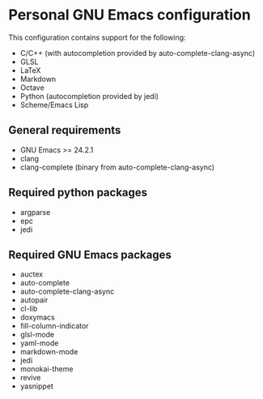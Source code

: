 # Personal GNU Emacs configuration #

This configuration contains support for the following:

* C/C++ (with autocompletion provided by auto-complete-clang-async)
* GLSL
* LaTeX
* Markdown
* Octave
* Python (autocompletion provided by jedi)
* Scheme/Emacs Lisp

## General requirements ##

* GNU Emacs >= 24.2.1
* clang
* clang-complete (binary from auto-complete-clang-async)

## Required python packages ##

* argparse
* epc
* jedi

## Required GNU Emacs packages ##

* auctex
* auto-complete
* auto-complete-clang-async
* autopair
* cl-lib
* doxymacs
* fill-column-indicator
* glsl-mode
* yaml-mode
* markdown-mode
* jedi
* monokai-theme
* revive
* yasnippet
